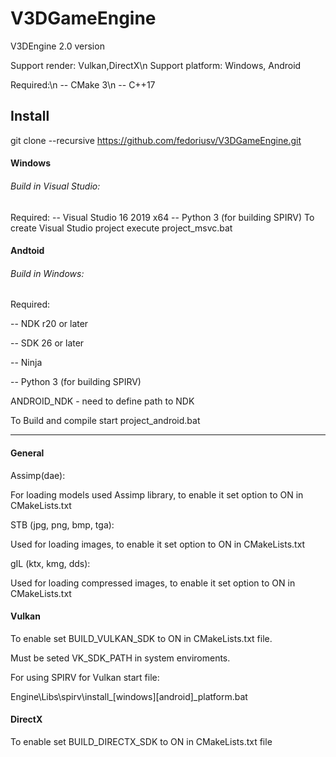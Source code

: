 # V3DGameEngine
V3DEngine 2.0 version

Support render: Vulkan,DirectX\n
Support platform: Windows, Android

Required:\n
-- CMake 3\n
-- C++17


## Install
git clone --recursive https://github.com/fedoriusv/V3DGameEngine.git


#### Windows
###### Build in Visual Studio:
Required:
-- Visual Studio 16 2019 x64
-- Python 3 (for building SPIRV)
To create Visual Studio project execute project_msvc.bat


#### Andtoid
###### Build in Windows:
Required:

-- NDK r20 or later

-- SDK 26 or later

-- Ninja

-- Python 3 (for building SPIRV)



ANDROID_NDK - need to define path to NDK

To Build and compile start project_android.bat


-------------------------------------------------  

#### General
Assimp(dae):

For loading models used Assimp library, to enable it set option to ON in CMakeLists.txt


STB (jpg, png, bmp, tga):

Used for loading images, to enable it set option to ON in CMakeLists.txt


gIL (ktx, kmg, dds):

Used for loading compressed images, to enable it set option to ON in CMakeLists.txt


#### Vulkan
To enable set BUILD_VULKAN_SDK to ON in CMakeLists.txt file.

Must be seted VK_SDK_PATH in system enviroments.

For using SPIRV for Vulkan start file:

Engine\Libs\spirv\install_[windows][android]_platform.bat


#### DirectX
To enable set BUILD_DIRECTX_SDK to ON in CMakeLists.txt file


